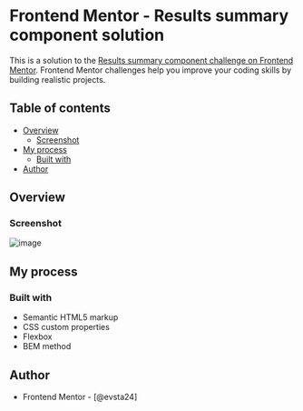 # Frontend Mentor - Results summary component solution

This is a solution to the [Results summary component challenge on Frontend Mentor](https://www.frontendmentor.io/challenges/results-summary-component-CE_K6s0maV). Frontend Mentor challenges help you improve your coding skills by building realistic projects. 

## Table of contents

- [Overview](#overview)
  - [Screenshot](#screenshot)
- [My process](#my-process)
  - [Built with](#built-with)
- [Author](#author)

## Overview

### Screenshot

![image](https://github.com/evsta24/Results-summary-component/assets/159118157/45667dac-fb27-45a7-8903-c36faf67d27f)

## My process

### Built with

- Semantic HTML5 markup
- CSS custom properties
- Flexbox
- BEM method

## Author
- Frontend Mentor - [@evsta24]
